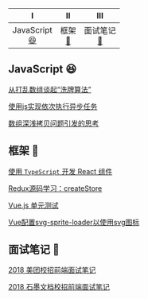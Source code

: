 <!-- ![](https://img.shields.io/badge/update-today-blue.svg) ![](https://img.shields.io/badge/gitbook-making-lightgrey.svg)</br> -->
| Ⅰ | Ⅱ | Ⅲ |
| :--------: | :---------: | :---------: |
| JavaScript<br>[:satisfied:](#JavaScript-satisfied) | 框架<br>[:tada:](#框架-tada) | 面试笔记<br>[:memo:](#面试笔记-memo) |

## JavaScript :satisfied:

[从打乱数组谈起“洗牌算法”](https://github.com/hyiron/daydayup/issues/17)

[使用js实现依次执行异步任务](https://github.com/hyiron/daydayup/issues/14)

[数组深浅拷贝问题引发的思考](https://github.com/hyiron/daydayup/issues/1)


## 框架 :tada:

[使用 `TypeScript` 开发 React 组件](https://github.com/hyiron/daydayup/issues/15)

[Redux源码学习：createStore](https://github.com/hyiron/daydayup/issues/8)

[Vue.js 单元测试](https://github.com/hyiron/daydayup/issues/11)

[Vue配置svg-sprite-loader以使用svg图标](https://github.com/hyiron/daydayup/issues/2)


## 面试笔记 :memo:

[2018 美团校招前端面试笔记](https://github.com/hyiron/daydayup/issues/12)

[2018 石墨文档校招前端面试笔记](https://github.com/hyiron/daydayup/issues/13)
